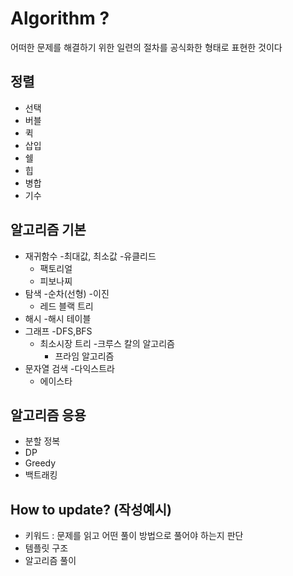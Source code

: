 # Algorithm ?
 어떠한 문제를 해결하기 위한 일련의 절차를 공식화한 형태로 표현한 것이다

## 정렬
- 선택
- 버블
- 퀵 
- 삽입
- 쉘
- 힙
- 병합
- 기수

## 알고리즘 기본
- 재귀함수
    -최대값, 최소값
    -유클리드 
    - 팩토리얼
    - 피보나찌
- 탐색
    -순차(선형)
    -이진
    - 레드 블랙 트리
- 해시
    -해시 테이블
- 그래프
    -DFS,BFS
    - 최소시장 트리
        -크루스 칼의 알고리즘
        - 프라임 알고리즘
- 문자열 검색
    -다익스트라
    - 에이스타

## 알고리즘 응용
- 분할 정복
- DP
- Greedy
- 백트래킹


## How to update? (작성예시)
- 키워드 : 문제를 읽고 어떤 풀이 방법으로 풀어야 하는지 판단
- 템플릿 구조
- 알고리즘 풀이


